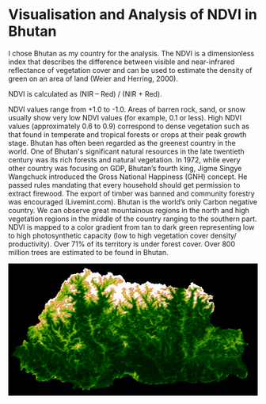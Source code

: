 # Visualisation and Analysis of NDVI in Bhutan

I chose Bhutan as my country for the analysis. The NDVI is a dimensionless index that describes the difference between visible and near-infrared reflectance of vegetation cover and can be used to estimate the density of green on an area of land (Weier and Herring, 2000). 

NDVI is calculated as (NIR – Red) / (NIR + Red). 

NDVI values range from +1.0 to -1.0. Areas of barren rock, sand, or snow usually show very low NDVI values (for example, 0.1 or less). High NDVI values (approximately 0.6 to 0.9) correspond to dense vegetation such as that found in temperate and tropical forests or crops at their peak growth stage. Bhutan has often been regarded as the greenest country in the world. One of Bhutan's significant natural resources in the late twentieth century was its rich forests and natural vegetation. In 1972, while every other country was focusing on GDP, Bhutan’s fourth king, Jigme Singye Wangchuck introduced the Gross National Happiness (GNH) concept. He passed rules mandating that every household should get permission to extract firewood. The export of timber was banned and community forestry was encouraged (Livemint.com). Bhutan is the world’s only Carbon negative country.  We can observe great mountainous regions in the north and high vegetation regions in the middle of the country ranging to the southern part. NDVI is mapped to a color gradient from tan to dark green representing low to high photosynthetic capacity (low to high vegetation cover density/ productivity).  Over 71% of its territory is under forest cover. Over 800 million trees are estimated to be found in Bhutan. 


<img src= "Bhutan.gif">
